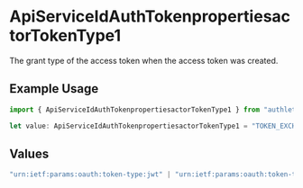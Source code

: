 # ApiServiceIdAuthTokenpropertiesactorTokenType1

The grant type of the access token when the access token was created.


## Example Usage

```typescript
import { ApiServiceIdAuthTokenpropertiesactorTokenType1 } from "authlete-2/models";

let value: ApiServiceIdAuthTokenpropertiesactorTokenType1 = "TOKEN_EXCHANGE";
```

## Values

```typescript
"urn:ietf:params:oauth:token-type:jwt" | "urn:ietf:params:oauth:token-type:access_token" | "urn:ietf:params:oauth:token-type:refresh_token" | "urn:ietf:params:oauth:token-type:id_token" | "urn:ietf:params:oauth:token-type:saml1" | "urn:ietf:params:oauth:token-type:saml2" | "DEVICE_CODE" | "TOKEN_EXCHANGE" | "JWT_BEARER"
```